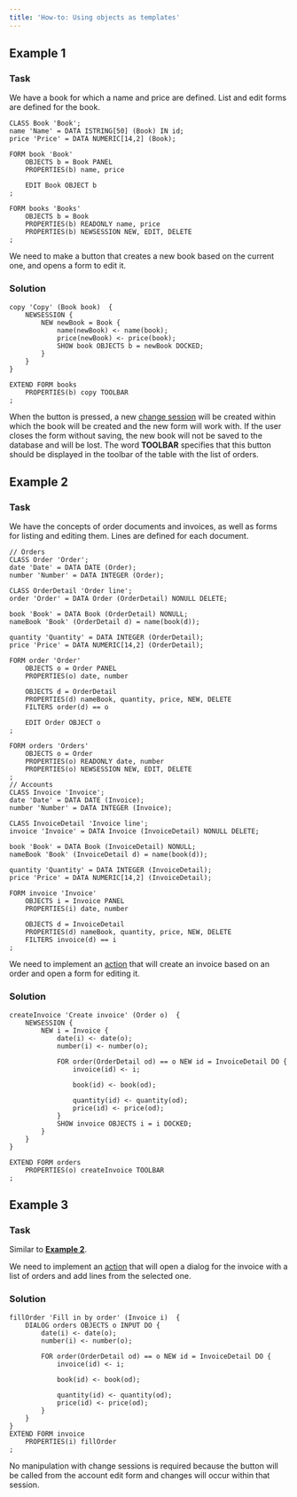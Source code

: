 ```yaml
---
title: 'How-to: Using objects as templates'
---
```


## Example 1

### Task

We have a book for which a name and price are defined. List and edit forms are defined for the book.

```lsf
CLASS Book 'Book';
name 'Name' = DATA ISTRING[50] (Book) IN id;
price 'Price' = DATA NUMERIC[14,2] (Book);

FORM book 'Book'
    OBJECTS b = Book PANEL
    PROPERTIES(b) name, price

    EDIT Book OBJECT b
;

FORM books 'Books'
    OBJECTS b = Book
    PROPERTIES(b) READONLY name, price
    PROPERTIES(b) NEWSESSION NEW, EDIT, DELETE
;
```

We need to make a button that creates a new book based on the current one, and opens a form to edit it.

### Solution

```lsf
copy 'Copy' (Book book)  {
    NEWSESSION {
        NEW newBook = Book {
            name(newBook) <- name(book);
            price(newBook) <- price(book);
            SHOW book OBJECTS b = newBook DOCKED;
        }
    }
}

EXTEND FORM books
    PROPERTIES(b) copy TOOLBAR
;
```

When the button is pressed, a new [change session](Change_sessions.md) will be created within which the book will be created and the new form will work with. If the user closes the form without saving, the new book will not be saved to the database and will be lost. The word **TOOLBAR** specifies that this button should be displayed in the toolbar of the table with the list of orders.

## Example 2

### Task

We have the concepts of order documents and invoices, as well as forms for listing and editing them. Lines are defined for each document.

```lsf
// Orders
CLASS Order 'Order';
date 'Date' = DATA DATE (Order);
number 'Number' = DATA INTEGER (Order);

CLASS OrderDetail 'Order line';
order 'Order' = DATA Order (OrderDetail) NONULL DELETE;

book 'Book' = DATA Book (OrderDetail) NONULL;
nameBook 'Book' (OrderDetail d) = name(book(d));

quantity 'Quantity' = DATA INTEGER (OrderDetail);
price 'Price' = DATA NUMERIC[14,2] (OrderDetail);

FORM order 'Order'
    OBJECTS o = Order PANEL
    PROPERTIES(o) date, number

    OBJECTS d = OrderDetail
    PROPERTIES(d) nameBook, quantity, price, NEW, DELETE
    FILTERS order(d) == o

    EDIT Order OBJECT o
;

FORM orders 'Orders'
    OBJECTS o = Order
    PROPERTIES(o) READONLY date, number
    PROPERTIES(o) NEWSESSION NEW, EDIT, DELETE
;
// Accounts
CLASS Invoice 'Invoice';
date 'Date' = DATA DATE (Invoice);
number 'Number' = DATA INTEGER (Invoice);

CLASS InvoiceDetail 'Invoice line';
invoice 'Invoice' = DATA Invoice (InvoiceDetail) NONULL DELETE;

book 'Book' = DATA Book (InvoiceDetail) NONULL;
nameBook 'Book' (InvoiceDetail d) = name(book(d));

quantity 'Quantity' = DATA INTEGER (InvoiceDetail);
price 'Price' = DATA NUMERIC[14,2] (InvoiceDetail);

FORM invoice 'Invoice'
    OBJECTS i = Invoice PANEL
    PROPERTIES(i) date, number

    OBJECTS d = InvoiceDetail
    PROPERTIES(d) nameBook, quantity, price, NEW, DELETE
    FILTERS invoice(d) == i
;
```

We need to implement an [action](Actions.md) that will create an invoice based on an order and open a form for editing it.

### Solution

```lsf
createInvoice 'Create invoice' (Order o)  {
    NEWSESSION {
        NEW i = Invoice {
            date(i) <- date(o);
            number(i) <- number(o);

            FOR order(OrderDetail od) == o NEW id = InvoiceDetail DO {
                invoice(id) <- i;

                book(id) <- book(od);

                quantity(id) <- quantity(od);
                price(id) <- price(od);
            }
            SHOW invoice OBJECTS i = i DOCKED;
        }
    }
}

EXTEND FORM orders
    PROPERTIES(o) createInvoice TOOLBAR
;
```

## Example 3

### Task

Similar to [**Example 2**](#example-2).

We need to implement an [action](Actions.md) that will open a dialog for the invoice with a list of orders and add lines from the selected one.

### Solution

```lsf
fillOrder 'Fill in by order' (Invoice i)  {
    DIALOG orders OBJECTS o INPUT DO {
        date(i) <- date(o);
        number(i) <- number(o);

        FOR order(OrderDetail od) == o NEW id = InvoiceDetail DO {
            invoice(id) <- i;

            book(id) <- book(od);

            quantity(id) <- quantity(od);
            price(id) <- price(od);
        }
    }
}
EXTEND FORM invoice
    PROPERTIES(i) fillOrder
;
```

No manipulation with change sessions is required because the button will be called from the account edit form and changes will occur within that session.
